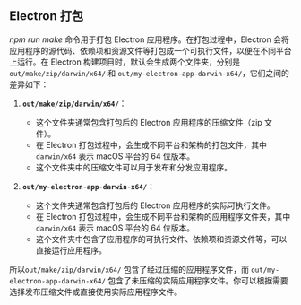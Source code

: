 
## Electron 打包
*npm run make* 命令用于打包 Electron 应用程序。在打包过程中，Electron 会将应用程序的源代码、依赖项和资源文件等打包成一个可执行文件，以便在不同平台上运行。在 Electron 构建项目时，默认会生成两个文件夹，分别是 `out/make/zip/darwin/x64/` 和 `out/my-electron-app-darwin-x64/`，它们之间的差异如下：

1. **`out/make/zip/darwin/x64/`**：
   - 这个文件夹通常包含打包后的 Electron 应用程序的压缩文件（zip 文件）。
   - 在 Electron 打包过程中，会生成不同平台和架构的打包文件，其中 `darwin/x64` 表示 macOS 平台的 64 位版本。
   - 这个文件夹中的压缩文件可以用于发布和分发应用程序。

2. **`out/my-electron-app-darwin-x64/`**：
   - 这个文件夹通常包含打包后的 Electron 应用程序的实际可执行文件。
   - 在 Electron 打包过程中，会生成不同平台和架构的应用程序文件夹，其中 `darwin/x64` 表示 macOS 平台的 64 位版本。
   - 这个文件夹中包含了应用程序的可执行文件、依赖项和资源文件等，可以直接运行应用程序。

所以`out/make/zip/darwin/x64/` 包含了经过压缩的应用程序文件，而 `out/my-electron-app-darwin-x64/` 包含了未压缩的实陃应用程序文件。你可以根据需要选择发布压缩文件或直接使用实际应用程序文件。
